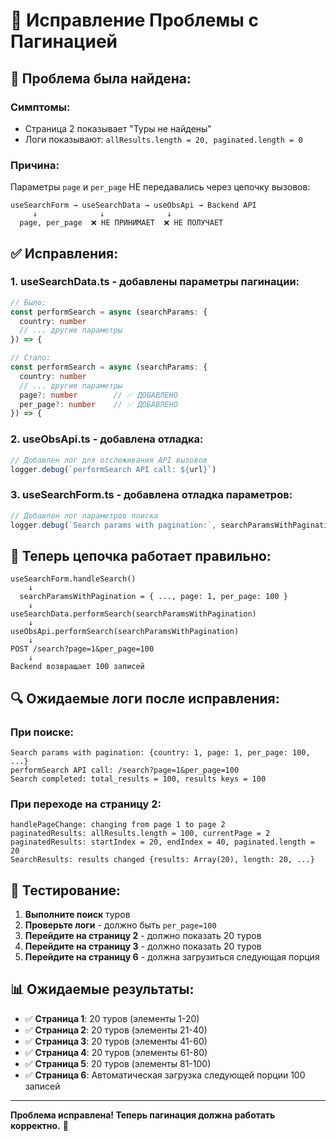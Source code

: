 # 🔧 Исправление Проблемы с Пагинацией

## 🚨 **Проблема была найдена:**

### **Симптомы:**
- Страница 2 показывает "Туры не найдены"
- Логи показывают: `allResults.length = 20, paginated.length = 0`

### **Причина:**
Параметры `page` и `per_page` НЕ передавались через цепочку вызовов:

```
useSearchForm → useSearchData → useObsApi → Backend API
     ↓              ↓              ↓
  page, per_page  ❌ НЕ ПРИНИМАЕТ  ❌ НЕ ПОЛУЧАЕТ
```

## ✅ **Исправления:**

### **1. useSearchData.ts - добавлены параметры пагинации:**
```typescript
// Было:
const performSearch = async (searchParams: {
  country: number
  // ... другие параметры
}) => {

// Стало:
const performSearch = async (searchParams: {
  country: number
  // ... другие параметры
  page?: number        // ✅ ДОБАВЛЕНО
  per_page?: number    // ✅ ДОБАВЛЕНО
}) => {
```

### **2. useObsApi.ts - добавлена отладка:**
```typescript
// Добавлен лог для отслеживания API вызовов
logger.debug(`performSearch API call: ${url}`)
```

### **3. useSearchForm.ts - добавлена отладка параметров:**
```typescript
// Добавлен лог параметров поиска
logger.debug(`Search params with pagination:`, searchParamsWithPagination)
```

## 🎯 **Теперь цепочка работает правильно:**

```
useSearchForm.handleSearch()
    ↓
  searchParamsWithPagination = { ..., page: 1, per_page: 100 }
    ↓
useSearchData.performSearch(searchParamsWithPagination)
    ↓
useObsApi.performSearch(searchParamsWithPagination)
    ↓
POST /search?page=1&per_page=100
    ↓
Backend возвращает 100 записей
```

## 🔍 **Ожидаемые логи после исправления:**

### **При поиске:**
```
Search params with pagination: {country: 1, page: 1, per_page: 100, ...}
performSearch API call: /search?page=1&per_page=100
Search completed: total_results = 100, results keys = 100
```

### **При переходе на страницу 2:**
```
handlePageChange: changing from page 1 to page 2
paginatedResults: allResults.length = 100, currentPage = 2
paginatedResults: startIndex = 20, endIndex = 40, paginated.length = 20
SearchResults: results changed {results: Array(20), length: 20, ...}
```

## 🧪 **Тестирование:**

1. **Выполните поиск** туров
2. **Проверьте логи** - должно быть `per_page=100`
3. **Перейдите на страницу 2** - должно показать 20 туров
4. **Перейдите на страницу 3** - должно показать 20 туров
5. **Перейдите на страницу 6** - должна загрузиться следующая порция

## 📊 **Ожидаемые результаты:**

- ✅ **Страница 1**: 20 туров (элементы 1-20)
- ✅ **Страница 2**: 20 туров (элементы 21-40) 
- ✅ **Страница 3**: 20 туров (элементы 41-60)
- ✅ **Страница 4**: 20 туров (элементы 61-80)
- ✅ **Страница 5**: 20 туров (элементы 81-100)
- ✅ **Страница 6**: Автоматическая загрузка следующей порции 100 записей

---

**Проблема исправлена! Теперь пагинация должна работать корректно.** 🎉
